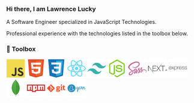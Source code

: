 ### Hi there, I am Lawrence Lucky

A Software Engineer specialized in JavaScript Technologies.

Professional experience with the technologies listed in the toolbox below.

### 🧰 Toolbox

<img src="https://github.com/devicons/devicon/blob/master/icons/javascript/javascript-original.svg" alt="JavaScript logo" width="50" height="50" /> <img src="https://github.com/devicons/devicon/blob/master/icons/html5/html5-original.svg" alt="HTML logo" width="50" height="50" /> <img src="https://github.com/devicons/devicon/blob/master/icons/css3/css3-original.svg" alt="CSS logo" width="50" height="50" /> <img src="https://github.com/devicons/devicon/blob/master/icons/react/react-original.svg" alt="React Logo" width="50" height="50" /> <img src="https://github.com/devicons/devicon/blob/master/icons/tailwindcss/tailwindcss-plain.svg" alt="Tailwind logo" width="50" height="50" /> <img src="https://github.com/devicons/devicon/blob/master/icons/nodejs/nodejs-original.svg" alt="NodeJs Logo" width="50" height="50" /> <img src="https://github.com/devicons/devicon/blob/master/icons/sass/sass-original.svg" alt="SASS Logo" width="50" height="50" /> <img src="https://github.com/devicons/devicon/blob/master/icons/nextjs/nextjs-original-wordmark.svg" alt="Next Js" width="50" height="50" /> <img src="https://github.com/devicons/devicon/blob/master/icons/express/express-original-wordmark.svg" alt="express" width="50" height="50" /> <img src="https://github.com/devicons/devicon/blob/master/icons/mongodb/mongodb-original.svg" alt="mongoDB" width="50" height="50" /> <img src="https://github.com/devicons/devicon/blob/master/icons/npm/npm-original-wordmark.svg" alt="npm" width="50" height="50" /> <img src="https://github.com/devicons/devicon/blob/master/icons/git/git-plain-wordmark.svg" alt="git" width="50" height="50" /> <img src="https://github.com/devicons/devicon/blob/master/icons/yarn/yarn-original-wordmark.svg" alt="yarn" width="50" height="50" />
